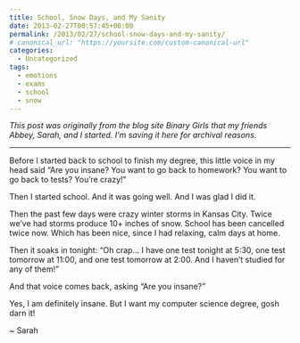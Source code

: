 ```yaml
---
title: School, Snow Days, and My Sanity
date: 2013-02-27T00:57:45+00:00
permalink: /2013/02/27/school-snow-days-and-my-sanity/
# canonical_url: "https://yoursite.com/custom-canonical-url"
categories:
  - Uncategorized
tags:
  - emotions
  - exams
  - school
  - snow
---
```

_This post was originally from the blog site Binary Girls that my friends Abbey, Sarah, and I started. I’m saving it here for archival reasons._

* * *

Before I started back to school to finish my degree, this little voice in my head said &#8220;Are you insane? You want to go back to homework? You want to go back to tests? You&#8217;re crazy!&#8221;<!--more-->

Then I started school. And it was going well. And I was glad I did it.

Then the past few days were crazy winter storms in Kansas City. Twice we&#8217;ve had storms produce 10+ inches of snow. School has been cancelled twice now. Which has been nice, since I had relaxing, calm days at home.

Then it soaks in tonight: &#8220;Oh crap&#8230; I have one test tonight at 5:30, one test tomorrow at 11:00, and one test tomorrow at 2:00. And I haven&#8217;t studied for any of them!&#8221;

And that voice comes back, asking &#8220;Are you insane?&#8221;

Yes, I am definitely insane. But I want my computer science degree, gosh darn it!

~ Sarah